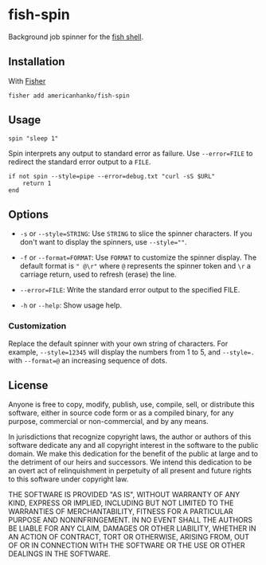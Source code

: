 # fish-spin

Background job spinner for the [fish shell](https://fishshell.com).

## Installation

With [Fisher](https://github.com/jorgebucaran/fisher)

```
fisher add americanhanko/fish-spin
```

## Usage

```fish
spin "sleep 1"
```

Spin interprets any output to standard error as failure. Use `--error=FILE` to redirect the standard error output to a `FILE`.

```fish
if not spin --style=pipe --error=debug.txt "curl -sS $URL"
    return 1
end
```

## Options

- `-s` or `--style=STRING`: Use `STRING` to slice the spinner characters. If you don't want to display the spinners, use `--style=""`.

- `-f` or `--format=FORMAT`: Use `FORMAT` to customize the spinner display. The default format is `" @\r"` where `@` represents the spinner token and `\r` a carriage return, used to refresh (erase) the line.

- `--error=FILE`: Write the standard error output to the specified FILE.

- `-h` or `--help`: Show usage help.

### Customization

Replace the default spinner with your own string of characters. For example, `--style=12345` will display the numbers from 1 to 5, and `--style=.` with `--format=@` an increasing sequence of dots.

## License

Anyone is free to copy, modify, publish, use, compile, sell, or distribute this software, either in source code form or as a compiled binary, for any purpose, commercial or non-commercial, and by any means.

In jurisdictions that recognize copyright laws, the author or authors of this software dedicate any and all copyright interest in the software to the public domain. We make this dedication for the benefit of the public at large and to the detriment of our heirs and successors. We intend this dedication to be an overt act of relinquishment in perpetuity of all present and future rights to this software under copyright law.

THE SOFTWARE IS PROVIDED "AS IS", WITHOUT WARRANTY OF ANY KIND, EXPRESS OR IMPLIED, INCLUDING BUT NOT LIMITED TO THE WARRANTIES OF MERCHANTABILITY, FITNESS FOR A PARTICULAR PURPOSE AND NONINFRINGEMENT. IN NO EVENT SHALL THE AUTHORS BE LIABLE FOR ANY CLAIM, DAMAGES OR OTHER LIABILITY, WHETHER IN AN ACTION OF CONTRACT, TORT OR OTHERWISE, ARISING FROM, OUT OF OR IN CONNECTION WITH THE SOFTWARE OR THE USE OR OTHER DEALINGS IN THE SOFTWARE.
